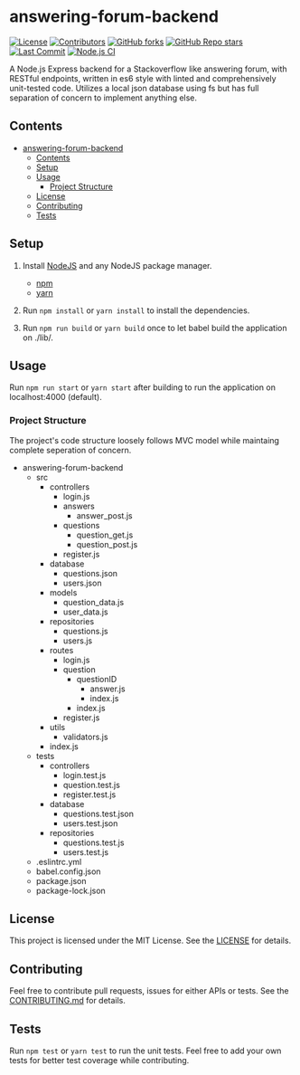 # answering-forum-backend

[![License](https://img.shields.io/github/license/dhi13man/answering-forum-backend)](https://github.com/Dhi13man/answering-forum-backend/blob/main/LICENSE)
[![Contributors](https://img.shields.io/github/contributors-anon/dhi13man/answering-forum-backend?style=flat)](https://github.com/Dhi13man/answering-forum-backend/graphs/contributors)
[![GitHub forks](https://img.shields.io/github/forks/dhi13man/answering-forum-backend?style=social)](https://github.com/Dhi13man/answering-forum-backend/network/members)
[![GitHub Repo stars](https://img.shields.io/github/stars/dhi13man/answering-forum-backend?style=social)](https://github.com/Dhi13man/answering-forum-backend/stargazers)
[![Last Commit](https://img.shields.io/github/last-commit/dhi13man/answering-forum-backend)](https://github.com/Dhi13man/answering-forum-backend/commits/main)
[![Node.js CI](https://github.com/Dhi13man/answering-forum-backend/workflows/Node.js%20CI/badge.svg)](https://github.com/Dhi13man/answering-forum-backend/actions)

A Node.js Express backend for a Stackoverflow like answering forum, with RESTful endpoints, written in es6 style with linted and comprehensively unit-tested code. Utilizes a local json database using fs but has full separation of concern to implement anything else.

## Contents

- [answering-forum-backend](#answering-forum-backend)
  - [Contents](#contents)
  - [Setup](#setup)
  - [Usage](#usage)
    - [Project Structure](#project-structure)
  - [License](#license)
  - [Contributing](#contributing)
  - [Tests](#tests)

## Setup

1. Install [NodeJS](https://nodejs.org/en/) and any NodeJS package manager.
    - [npm](https://www.npmjs.com/)
    - [yarn](https://yarnpkg.com/)

2. Run `npm install` or `yarn install` to install the dependencies.

3. Run `npm run build` or `yarn build` once to let babel build the application on ./lib/.

## Usage

Run `npm run start` or `yarn start` after building to run the application on localhost:4000 (default).

### Project Structure

The project's code structure loosely follows MVC model while maintaing complete seperation of concern.

- answering-forum-backend
  - src
    - controllers
      - login.js
      - answers
        - answer_post.js
      - questions
        - question_get.js
        - question_post.js
      - register.js
    - database
      - questions.json
      - users.json
    - models
      - question_data.js
      - user_data.js
    - repositories
      - questions.js
      - users.js
    - routes
      - login.js
      - question
        - questionID
          - answer.js
          - index.js
        - index.js
      - register.js
    - utils
      - validators.js
    - index.js
  - tests
    - controllers
      - login.test.js
      - question.test.js
      - register.test.js
    - database
      - questions.test.json
      - users.test.json
    - repositories
      - questions.test.js
      - users.test.js
  - .eslintrc.yml
  - babel.config.json
  - package.json
  - package-lock.json

## License

This project is licensed under the MIT License. See the [LICENSE](https://github.com/Dhi13man/answering-forum-backend/blob/main/LICENSE) for details.

## Contributing

Feel free to contribute pull requests, issues for either APIs or tests. See the [CONTRIBUTING.md](https://github.com/Dhi13man/answering-forum-backend/blob/main/CONTRIBUTING.md) for details.

## Tests

Run `npm test` or `yarn test` to run the unit tests. Feel free to add your own tests for better test coverage while contributing.
